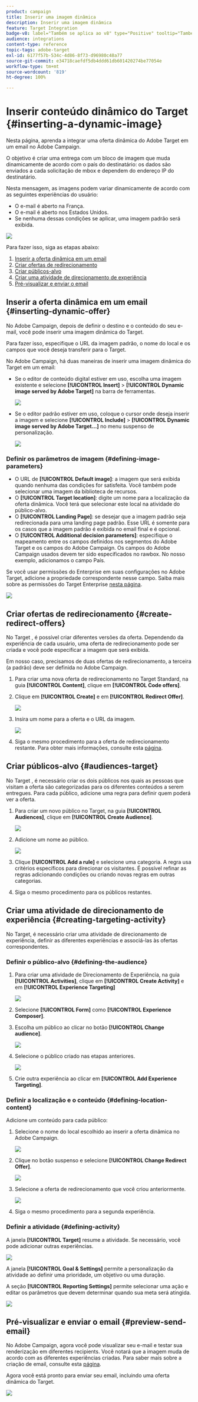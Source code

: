 ```yaml
---
product: campaign
title: Inserir uma imagem dinâmica
description: Inserir uma imagem dinâmica
feature: Target Integration
badge-v8: label="Também se aplica ao v8" type="Positive" tooltip="Também se aplica ao Campaign v8"
audience: integrations
content-type: reference
topic-tags: adobe-target
exl-id: 6177f57b-534c-4d86-8f73-d96980c48a77
source-git-commit: e34718caefdf5db4ddd61db601420274be77054e
workflow-type: tm+mt
source-wordcount: '819'
ht-degree: 100%

---
```


# Inserir conteúdo dinâmico do Target {#inserting-a-dynamic-image}



Nesta página, aprenda a integrar uma oferta dinâmica do Adobe Target em um email no Adobe Campaign.

O objetivo é criar uma entrega com um bloco de imagem que muda dinamicamente de acordo com o país do destinatário: os dados são enviados a cada solicitação de mbox e dependem do endereço IP do destinatário.

Nesta mensagem, as imagens podem variar dinamicamente de acordo com as seguintes experiências do usuário:

* O e-mail é aberto na França.
* O e-mail é aberto nos Estados Unidos.
* Se nenhuma dessas condições se aplicar, uma imagem padrão será exibida.

![](assets/target_4.png)

Para fazer isso, siga as etapas abaixo:

1. [Inserir a oferta dinâmica em um email](../../integrations/using/inserting-a-dynamic-image.md#inserting-dynamic-offer)
1. [Criar ofertas de redirecionamento](../../integrations/using/inserting-a-dynamic-image.md#create-redirect-offers)
1. [Criar públicos-alvo](../../integrations/using/inserting-a-dynamic-image.md#audiences-target)
1. [Criar uma atividade de direcionamento de experiência](../../integrations/using/inserting-a-dynamic-image.md#creating-targeting-activity)
1. [Pré-visualizar e enviar o email](../../integrations/using/inserting-a-dynamic-image.md#preview-send-email)

## Inserir a oferta dinâmica em um email {#inserting-dynamic-offer}

No Adobe Campaign, depois de definir o destino e o conteúdo do seu e-mail, você pode inserir uma imagem dinâmica do Target.

Para fazer isso, especifique o URL da imagem padrão, o nome do local e os campos que você deseja transferir para o Target.

No Adobe Campaign, há duas maneiras de inserir uma imagem dinâmica do Target em um email:

* Se o editor de conteúdo digital estiver em uso, escolha uma imagem existente e selecione **[!UICONTROL Insert]** > **[!UICONTROL Dynamic image served by Adobe Target]** na barra de ferramentas.

  ![](assets/target_5.png)

* Se o editor padrão estiver em uso, coloque o cursor onde deseja inserir a imagem e selecione **[!UICONTROL Include]** > **[!UICONTROL Dynamic image served by Adobe Target...]** no menu suspenso de personalização.

  ![](assets/target_12.png)

### Definir os parâmetros de imagem {#defining-image-parameters}

* O URL de **[!UICONTROL Default image]**: a imagem que será exibida quando nenhuma das condições for satisfeita. Você também pode selecionar uma imagem da biblioteca de recursos.
* O **[!UICONTROL Target location]**: digite um nome para a localização da oferta dinâmica. Você terá que selecionar este local na atividade do público-alvo.
* O **[!UICONTROL Landing Page]**: se desejar que a imagem padrão seja redirecionada para uma landing page padrão. Esse URL é somente para os casos que a imagem padrão é exibida no email final e é opcional.
* O **[!UICONTROL Additional decision parameters]**: especifique o mapeamento entre os campos definidos nos segmentos do Adobe Target e os campos do Adobe Campaign. Os campos do Adobe Campaign usados devem ter sido especificados no rawbox. No nosso exemplo, adicionamos o campo País.

Se você usar permissões do Enterprise em suas configurações no Adobe Target, adicione a propriedade correspondente nesse campo. Saiba mais sobre as permissões do Target Enterprise [nesta página](https://experienceleague.adobe.com/docs/target/using/administer/manage-users/enterprise/properties-overview.html?lang=pt-BR).

![](assets/target_13.png)

## Criar ofertas de redirecionamento {#create-redirect-offers}

No Target , é possível criar diferentes versões da oferta. Dependendo da experiência de cada usuário, uma oferta de redirecionamento pode ser criada e você pode especificar a imagem que será exibida.

Em nosso caso, precisamos de duas ofertas de redirecionamento, a terceira (a padrão) deve ser definida no Adobe Campaign.

1. Para criar uma nova oferta de redirecionamento no Target Standard, na guia **[!UICONTROL Content]**, clique em **[!UICONTROL Code offers]**.

1. Clique em **[!UICONTROL Create]** e em **[!UICONTROL Redirect Offer]**.

   ![](assets/target_9.png)

1. Insira um nome para a oferta e o URL da imagem.

   ![](assets/target_6.png)

1. Siga o mesmo procedimento para a oferta de redirecionamento restante. Para obter mais informações, consulte esta [página](https://experienceleague.adobe.com/docs/target/using/experiences/offers/offer-redirect.html?lang=pt-BR).

## Criar públicos-alvo {#audiences-target}

No Target , é necessário criar os dois públicos nos quais as pessoas que visitam a oferta são categorizadas para os diferentes conteúdos a serem entregues. Para cada público, adicione uma regra para definir quem poderá ver a oferta.

1. Para criar um novo público no Target, na guia **[!UICONTROL Audiences]**, clique em **[!UICONTROL Create Audience]**.

   ![](assets/audiences_1.png)

1. Adicione um nome ao público.

   ![](assets/audiences_2.png)

1. Clique **[!UICONTROL Add a rule]** e selecione uma categoria. A regra usa critérios específicos para direcionar os visitantes. É possível refinar as regras adicionando condições ou criando novas regras em outras categorias.

1. Siga o mesmo procedimento para os públicos restantes.

## Criar uma atividade de direcionamento de experiência {#creating-targeting-activity}

No Target, é necessário criar uma atividade de direcionamento de experiência, definir as diferentes experiências e associá-las às ofertas correspondentes.

### Definir o público-alvo {#defining-the-audience}

1. Para criar uma atividade de Direcionamento de Experiência, na guia **[!UICONTROL Activities]**, clique em **[!UICONTROL Create Activity]** e em **[!UICONTROL Experience Targeting]**

   ![](assets/target_10.png)

1. Selecione **[!UICONTROL Form]** como **[!UICONTROL Experience Composer]**.

1. Escolha um público ao clicar no botão **[!UICONTROL Change audience]**.

   ![](assets/target_10_2.png)

1. Selecione o público criado nas etapas anteriores.

   ![](assets/target_10_3.png)

1. Crie outra experiência ao clicar em **[!UICONTROL Add Experience Targeting]**.

### Definir a localização e o conteúdo {#defining-location-content}

Adicione um conteúdo para cada público:

1. Selecione o nome do local escolhido ao inserir a oferta dinâmica no Adobe Campaign.

   ![](assets/target_15.png)

1. Clique no botão suspenso e selecione **[!UICONTROL Change Redirect Offer]**.

   ![](assets/target_content.png)

1. Selecione a oferta de redirecionamento que você criou anteriormente.

   ![](assets/target_content_2.png)

1. Siga o mesmo procedimento para a segunda experiência.

### Definir a atividade {#defining-activity}

A janela **[!UICONTROL Target]** resume a atividade. Se necessário, você pode adicionar outras experiências.

![](assets/target_experience.png)

A janela **[!UICONTROL Goal & Settings]** permite a personalização da atividade ao definir uma prioridade, um objetivo ou uma duração.

A seção **[!UICONTROL Reporting Settings]** permite selecionar uma ação e editar os parâmetros que devem determinar quando sua meta será atingida.

![](assets/target_experience_2.png)

## Pré-visualizar e enviar o email {#preview-send-email}

No Adobe Campaign, agora você pode visualizar seu e-mail e testar sua renderização em diferentes recipients. Você notará que a imagem muda de acordo com as diferentes experiências criadas. Para saber mais sobre a criação de email, consulte esta [página](../../delivery/using/defining-the-email-content.md).

Agora você está pronto para enviar seu email, incluindo uma oferta dinâmica do Target.

![](assets/target_20.png)
